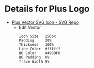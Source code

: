 # Details for Plus Logo

- [Plus Vector SVG Icon - SVG Repo](https://www.svgrepo.com/svg/2087/plus "Plus Vector SVG Icon - SVG Repo")
	- Edit Vector
		```
		Icon Size   256px
		Padding     20%
		Thickness   100%
		Line Color  #ffffff
		BG Color    #49BDF0
		BG Padding  0%
		Trace Width 0%
		```